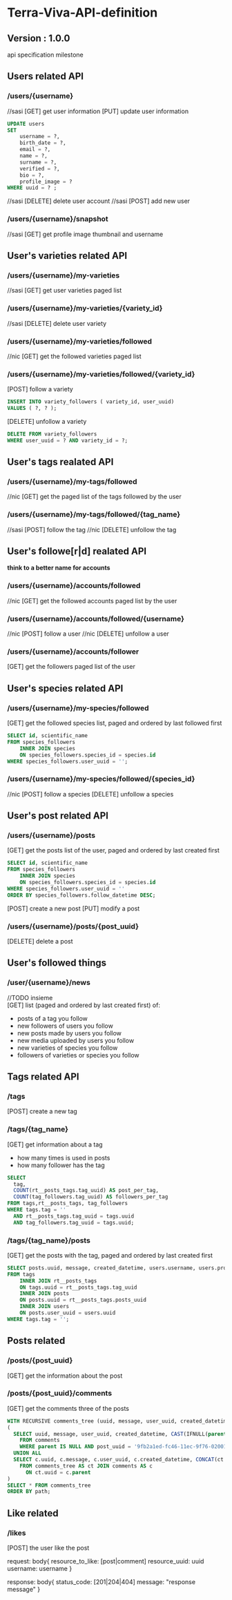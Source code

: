 # Terra-Viva-API-definition
## Version : 1.0.0
api specification milestone

## Users related API
### /users/{username}
//sasi
[GET] get user information
[PUT] update user information
```sql
UPDATE users 
SET
	username = ?,
	birth_date = ?,
	email = ?,
	name = ?,
	surname = ?,
	verified = ?,
	bio = ?,
	profile_image = ?
WHERE uuid = ? ;
```
//sasi
[DELETE] delete user account
//sasi
[POST] add new user
### /users/{username}/snapshot
//sasi
[GET] get profile image thumbnail and username

## User's varieties related API
### /users/{username}/my-varieties
//sasi
[GET] get user varieties paged list
### /users/{username}/my-varieties/{variety_id}
//sasi
[DELETE] delete user variety
### /users/{username}/my-varieties/followed
//nic
[GET] get the followed varieties paged list
### /users/{username}/my-varieties/followed/{variety_id}
[POST] follow a variety
```sql
INSERT INTO variety_followers ( variety_id, user_uuid) 
VALUES ( ?, ? );
```
[DELETE] unfollow a variety
```sql
DELETE FROM variety_followers
WHERE user_uuid = ? AND variety_id = ?;
```

## User's tags realated API
### /users/{username}/my-tags/followed
//nic
[GET] get the paged list of the tags followed by the user
### /users/{username}/my-tags/followed/{tag_name}
//sasi
[POST] follow the tag
//nic
[DELETE] unfollow the tag

## User's followe[r|d] realated API
**think to a better name for accounts**
### /users/{username}/accounts/followed
//nic
[GET] get the followed accounts paged list by the user
### /users/{username}/accounts/followed/{username}
//nic
[POST] follow a user
//nic
[DELETE] unfollow a user
### /users/{username}/accounts/follower
[GET] get the followers paged list of the user

## User's species related API
### /users/{username}/my-species/followed
[GET] get the followed species list, paged and ordered by last followed first
```sql
SELECT id, scientific_name
FROM species_followers
	INNER JOIN species
	ON species_followers.species_id = species.id
WHERE species_followers.user_uuid = '';
```
### /users/{username}/my-species/followed/{species_id}
//nic
[POST] follow a species
[DELETE] unfollow a species

## User's post related API
### /users/{username}/posts
[GET] get the posts list of the user, paged and ordered by last created first
```sql
SELECT id, scientific_name
FROM species_followers
	INNER JOIN species
	ON species_followers.species_id = species.id
WHERE species_followers.user_uuid = ''
ORDER BY species_followers.follow_datetime DESC;
```
[POST] create a new post
[PUT] modify a post
### /users/{username}/posts/{post_uuid}
[DELETE] delete a post

## User's followed things
### /user/{username}/news
//TODO insieme\
[GET] list (paged and ordered by last created first) of:
- posts of a tag you follow
- new followers of users you follow
- new posts made by users you follow
- new media uploaded by users you follow
- new varieties of species you follow
- followers of varieties or species you follow

## Tags related API
### /tags
[POST] create a new tag
### /tags/{tag_name}
[GET] get information about a tag
- how many times is used in posts
- how many follower has the tag
```sql
SELECT
  tag,
  COUNT(rt__posts_tags.tag_uuid) AS post_per_tag,
  COUNT(tag_followers.tag_uuid) AS followers_per_tag
FROM tags,rt__posts_tags, tag_followers
WHERE tags.tag = ''
  AND rt__posts_tags.tag_uuid = tags.uuid
  AND tag_followers.tag_uuid = tags.uuid;
```
### /tags/{tag_name}/posts
[GET] get the posts with the tag, paged and ordered by last created first
```sql
SELECT posts.uuid, message, created_datetime, users.username, users.profile_image
FROM tags
	INNER JOIN rt__posts_tags
	ON tags.uuid = rt__posts_tags.tag_uuid
	INNER JOIN posts
	ON posts.uuid = rt__posts_tags.posts_uuid
	INNER JOIN users
	ON posts.user_uuid = users.uuid 
WHERE tags.tag = '';
```
## Posts related 
### /posts/{post_uuid}
[GET] get the information about the post
### /posts/{post_uuid}/comments
[GET] get the comments three of the posts
```sql
WITH RECURSIVE comments_tree (uuid, message, user_uuid, created_datetime, path) AS
(
  SELECT uuid, message, user_uuid, created_datetime, CAST(IFNULL(parent, post_uuid) AS VARCHAR(500)) as path
    FROM comments
    WHERE parent IS NULL AND post_uuid = '9fb2a1ed-fc46-11ec-9f76-02001700871b'
  UNION ALL
  SELECT c.uuid, c.message, c.user_uuid, c.created_datetime, CONCAT(ct.path, ' -> ',c.parent)
    FROM comments_tree AS ct JOIN comments AS c
      ON ct.uuid = c.parent
)
SELECT * FROM comments_tree
ORDER BY path;
```

## Like related
### /likes
[POST] the user like the post


request:
body{
  resource_to_like: [post|comment]
  resource_uuid: uuid
  username: username
}

response:
body{
status_code: [201|204|404]
message: "response message"
}
